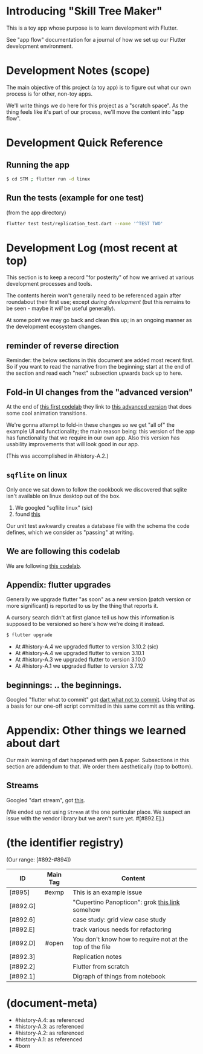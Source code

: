 # Introducing "Skill Tree Maker"

This is a toy app whose purpose is to learn development with Flutter.

See "app flow" documentation for a journal of how we set up
our Flutter development environment.


# Development Notes (scope)

The main objective of this project (a toy app) is to figure out what our
own process is for other, non-toy apps.

We'll write things we do here for this project as a "scratch space".
As the thing feels like it's part of our process, we'll move the content
into "app flow".


# Development Quick Reference

## Running the app

```bash
$ cd STM ; flutter run -d linux
```


## Run the tests (example for one test)

(from the app directory)

```bash
flutter test test/replication_test.dart --name '^TEST TWO'
```


# Development Log (most recent at top)

This section is to keep a record "for posterity" of how we arrived at various
development processes and tools.

The contents herein won't generally need to be referenced again after
roundabout their first use; except _during development_ (but this remains
to be seen - maybe it _will_ be useful generally).

At some point we may go back and clean this up; in an ongoing manner as
the development ecosystem changes.


## reminder of reverse direction

Reminder: the below sections in this document are added most recent first.
So if you want to read the narrative from the beginning; start at the end
of the section and read each "next" subsection upwards back up to here.


## Fold-in UI changes from the "advanced version"

At the end of [this first codelab][cl1] they link to [this advanced version][cl2]
that does some cool animation transitions.

We're gonna attempt to fold-in these changes so we get "all of" the example
UI and functionality; the main reason being: this version of the app has
functionality that we require in our own app. Also this version has usability
improvements that will look good in our app.

(This was accomplished in #history-A.2.)


## `sqflite` on linux

Only once we sat down to follow the cookbook we discovered that sqlite
isn't available on linux desktop out of the box.

1. We googled "sqflite linux" (sic)
1. found [this][gh1]

Our unit test awkwardly creates a database file with the schema the code
defines, which we consider as "passing" at writing.



## We are following this codelab

We are following [this codelab][cl1].


## Appendix: flutter upgrades

Generally we upgrade flutter "as soon" as a new version (patch version
or more significant) is reported to us by the thing that reports it.

A cursory search didn't at first glance tell us how this information
is supposed to be versioned so here's how we're doing it instead.

```bash
$ flutter upgrade
```

- At #history-A.4 we upgraded flutter to version 3.10.2 (sic)
- At #history-A.4 we upgraded flutter to version 3.10.1
- At #history-A.3 we upgraded flutter to version 3.10.0
- At #history-A.1 we upgraded flutter to version 3.7.12


## beginnings: .. the beginnings.

Googled "flutter what to commit" got [dart what not to commit][g01].
Using that as a basis for our one-off script committed in this same
commit as this writing.


# Appendix: Other things we learned about dart

Our main learning of dart happened with pen & paper. Subsections in this
section are addendum to that. We order them aesthetically (top to bottom).


## Streams

Googled "dart stream", got [this](https://dart.dev/tutorials/language/streams).

(We ended up not using `Stream` at the one particular place. We suspect
an issue with the vendor library but we aren't sure yet. #[#892.E].)


# (the identifier registry)

(Our range: [#892-#894])

| ID      | Main Tag | Content  |
|---------|:-----:|----|
|[#895]   | #exmp | This is an example issue
|[#892.G] |       | "Cupertino Panopticon": grok [this link][cu1] somehow
|[#892.6] |       | case study: grid view case study
|[#892.E] |       | track various needs for refactoring
|[#892.D] | #open | You don't know how to require not at the top of the file
|[#892.3] |       | Replication notes
|[#892.2] |       | Flutter from scratch
|[#892.1] |       | Digraph of things from notebook


[gh1]: https://github.com/tekartik/sqflite/blob/master/sqflite_common_ffi/doc/using_ffi_instead_of_sqflite.md#initialization
[g01]: https://dart.dev/guides/libraries/private-files
[cu1]: https://api.flutter.dev/flutter/cupertino/cupertino-library.html
[cl2]: https://dartpad.dev/e7076b40fb17a0fa899f9f7a154a02e8
[cl1]: https://codelabs.developers.google.com/codelabs/flutter-codelab-first


# (document-meta)

- #history-A.4: as referenced
- #history-A.3: as referenced
- #history-A.2: as referenced
- #history-A.1: as referenced
- #born
